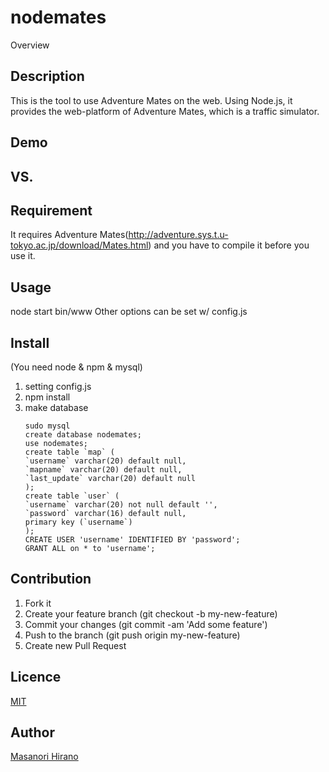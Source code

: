 nodemates
====

Overview

## Description
This is the tool to use Adventure Mates on the web. Using Node.js, it provides the web-platform of Adventure Mates, which is a traffic simulator.

## Demo


## VS. 

## Requirement
It requires Adventure Mates(http://adventure.sys.t.u-tokyo.ac.jp/download/Mates.html) and you have to compile it before you use it.

## Usage
node start bin/www
Other options can be set w/ config.js

## Install
(You need node & npm & mysql)
1. setting config.js
2. npm install
3. make database
    ```bash:
    sudo mysql
    create database nodemates;
    use nodemates;
    create table `map` (
    `username` varchar(20) default null,
    `mapname` varchar(20) default null,
    `last_update` varchar(20) default null
    );
    create table `user` (
    `username` varchar(20) not null default '',
    `password` varchar(16) default null,
    primary key (`username`)
    );
    CREATE USER 'username' IDENTIFIED BY 'password';
    GRANT ALL on * to 'username';
    ```


## Contribution
1. Fork it
2. Create your feature branch (git checkout -b my-new-feature)
3. Commit your changes (git commit -am 'Add some feature')
4. Push to the branch (git push origin my-new-feature)
5. Create new Pull Request

## Licence

[MIT](https://github.com/tcnksm/tool/blob/master/LICENCE)

## Author

[Masanori Hirano](https://github.com/masanorihirano)